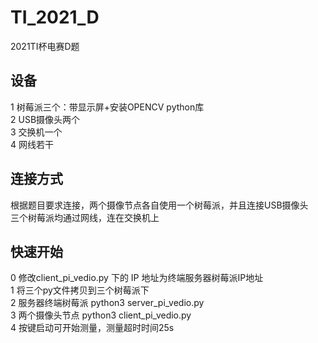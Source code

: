 # TI_2021_D
2021TI杯电赛D题
## 设备
1 树莓派三个：带显示屏+安装OPENCV python库  
2 USB摄像头两个  
3 交换机一个  
4 网线若干  

## 连接方式
根据题目要求连接，两个摄像节点各自使用一个树莓派，并且连接USB摄像头  
三个树莓派均通过网线，连在交换机上  

## 快速开始
0 修改client_pi_vedio.py 下的 IP 地址为终端服务器树莓派IP地址  
1 将三个py文件拷贝到三个树莓派下  
2 服务器终端树莓派 python3 server_pi_vedio.py  
3 两个摄像头节点 python3 client_pi_vedio.py  
4 按键启动可开始测量，测量超时时间25s  
